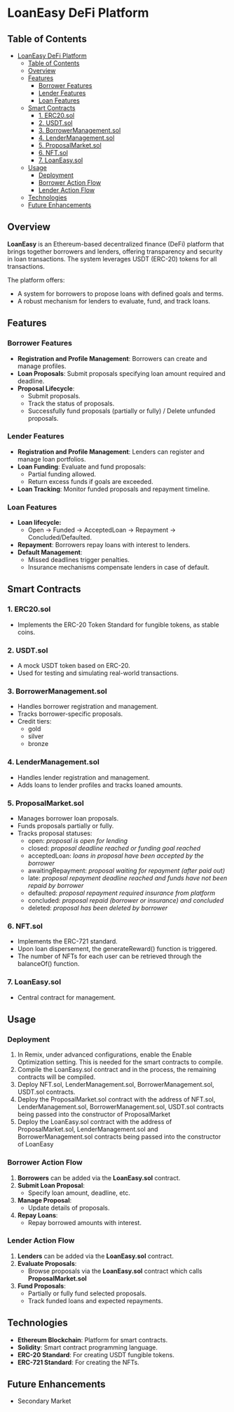 # LoanEasy DeFi Platform

## Table of Contents
- [LoanEasy DeFi Platform](#loaneasy-defi-platform)
  - [Table of Contents](#table-of-contents)
  - [Overview](#overview)
  - [Features](#features)
    - [Borrower Features](#borrower-features)
    - [Lender Features](#lender-features)
    - [Loan Features](#loan-features)
  - [Smart Contracts](#smart-contracts)
    - [1. ERC20.sol](#1-erc20sol)
    - [2. USDT.sol](#2-usdtsol)
    - [3. BorrowerManagement.sol](#3-borrowermanagementsol)
    - [4. LenderManagement.sol](#4-lendermanagementsol)
    - [5. ProposalMarket.sol](#5-proposalmarketsol)
    - [6. NFT.sol](#6-nftsol)
    - [7. LoanEasy.sol](#7-loaneasysol)
  - [Usage](#usage)
    - [Deployment](#deployment)
    - [Borrower Action Flow](#borrower-action-flow)
    - [Lender Action Flow](#lender-action-flow)
  - [Technologies](#technologies)
  - [Future Enhancements](#future-enhancements)


## Overview
**LoanEasy** is an Ethereum-based decentralized finance (DeFi) platform that brings together borrowers and lenders, offering transparency and security in loan transactions. The system leverages USDT (ERC-20) tokens for all transactions.

The platform offers:
- A system for borrowers to propose loans with defined goals and terms.
- A robust mechanism for lenders to evaluate, fund, and track loans.



## Features

### Borrower Features
- **Registration and Profile Management**: Borrowers can create and manage profiles.
- **Loan Proposals**: Submit proposals specifying loan amount required and deadline.
- **Proposal Lifecycle**:
    - Submit proposals.
    - Track the status of proposals.
    - Successfully fund proposals (partially or fully) / Delete unfunded proposals.

### Lender Features
- **Registration and Profile Management**: Lenders can register and manage loan portfolios.
- **Loan Funding**: Evaluate and fund proposals:
  - Partial funding allowed.
  - Return excess funds if goals are exceeded.
- **Loan Tracking**: Monitor funded proposals and repayment timeline.

### Loan Features
- **Loan lifecycle:**
  - Open → Funded → AcceptedLoan → Repayment → Concluded/Defaulted.
- **Repayment**: Borrowers repay loans with interest to lenders.
- **Default Management**:
  - Missed deadlines trigger penalties.
  - Insurance mechanisms compensate lenders in case of default.

## Smart Contracts

### 1. ERC20.sol
- Implements the ERC-20 Token Standard for fungible tokens, as stable coins.

### 2. USDT.sol
- A mock USDT token based on ERC-20.
- Used for testing and simulating real-world transactions.

### 3. BorrowerManagement.sol
- Handles borrower registration and management.
- Tracks borrower-specific proposals.
- Credit tiers:
  - gold
  - silver
  - bronze
  
### 4. LenderManagement.sol
- Handles lender registration and management.
- Adds loans to lender profiles and tracks loaned amounts.

### 5. ProposalMarket.sol
- Manages borrower loan proposals.
- Funds proposals partially or fully.
- Tracks proposal statuses:
  - open: *proposal is open for lending*
  - closed: *proposal deadline reached or funding goal reached*
  - acceptedLoan: *loans in proposal have been accepted by the borrower*
  - awaitingRepayment: *proposal waiting for repayment (after paid out)*
  - late: *proposal repayment deadline reached and funds have not been repaid by borrower*
  - defaulted: *proposal repayment required insurance from platform*
  - concluded: *proposal repaid (borrower or insurance) and concluded*
  - deleted: *proposal has been deleted by borrower*

### 6. NFT.sol
- Implements the ERC-721 standard.
- Upon loan dispersement, the generateReward() function is triggered.
- The number of NFTs for each user can be retrieved through the balanceOf() function.

### 7. LoanEasy.sol
- Central contract for management.


## Usage

### Deployment
1. In Remix, under advanced configurations, enable the Enable Optimization setting. This is needed for the smart contracts to compile.
2. Compile the LoanEasy.sol contract and in the process, the remaining contracts will be compiled.
3. Deploy NFT.sol, LenderManagement.sol, BorrowerManagement.sol, USDT.sol contracts.
4. Deploy the ProposalMarket.sol contract with the address of 
 NFT.sol, LenderManagement.sol, BorrowerManagement.sol, USDT.sol contracts being passed into the constructor of ProposalMarket
5. Deploy the LoanEasy.sol contract with the address of ProposalMarket.sol, LenderManagement.sol and BorrowerManagement.sol
contracts being passed into the constructor of LoanEasy

### Borrower Action Flow
1. **Borrowers** can be added via the **LoanEasy.sol** contract.
2. **Submit Loan Proposal**:
   - Specify loan amount, deadline, etc.
3. **Manage Proposal**:
   - Update details of proposals.
4. **Repay Loans**:
   - Repay borrowed amounts with interest.

### Lender Action Flow
1. **Lenders** can be added via the **LoanEasy.sol** contract.
2. **Evaluate Proposals**:
   - Browse proposals via the **LoanEasy.sol** contract which calls **ProposalMarket.sol**
3. **Fund Proposals**:
   - Partially or fully fund selected proposals.
   - Track funded loans and expected repayments.

## Technologies

- **Ethereum Blockchain**: Platform for smart contracts.
- **Solidity**: Smart contract programming language.
- **ERC-20 Standard**: For creating USDT fungible tokens.
- **ERC-721 Standard**: For creating the NFTs.


## Future Enhancements

- Secondary Market